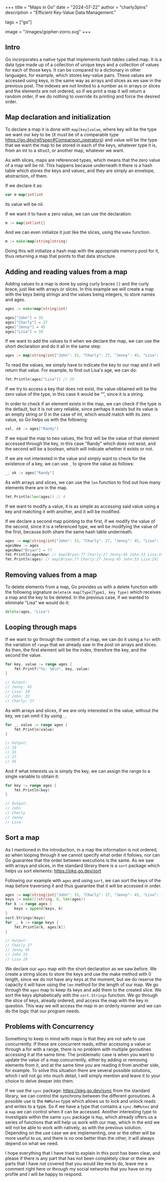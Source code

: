 +++
title = "Maps in Go"
date = "2024-07-22"
author = "charly3pins"
description = "Efficient Key-Value Data Management."

tags = ["go"]

image = "/images/gopher-zorro.svg"
+++

## Intro

Go incorporates a native type that implements hash tables called map. It is a data type made up of a collection of unique keys and a collection of values for each of those keys.
It can be compared to a dictionary in other languages, for example, which stores key-value pairs. These values are accessed using keys, in the same way as arrays and slices as we saw in the previous post.
The indexes are not limited to a number as in arrays or slices and the elements are not ordered, so if we print a map it will return a random order, if we do nothing to override its printing and force the desired order.

## Map declaration and initialization

To declare a map it is done with `map[key]value`, where key will be the type we want our key to be (it must be of a comparable type https://go.dev/ref/spec#Comparison_operators) and value will be the type that we want the map to be stored in each of the keys, whatever type it is, from an int to a struct, or another map, whatever we want.

As with slices, maps are referenced types, which means that the zero value of a map will be nil.
This happens because underneath it there is a hash table which stores the keys and values, and they are simply an envelope, abstraction, of them.

If we declare it as:

```go
var m map[int]int
```

its value will be nil.

If we want it to have a zero value, we can use the declaration:

```go
m := map[int]int{}
```

And we can even initialize it just like the slices, using the `make` function.

```go
m := make(map[string]string)
```

Doing this will initialize a hash map with the appropriate memory pool for it, thus returning a map that points to that data structure.

## Adding and reading values from a map

Adding values to a map is done by using curly braces `[]` and the curly brace, just like with arrays or slices. In this example we will create a map with the keys being strings and the values being integers, to store names and ages.

```go
ages := make(map[string]int)

ages["John"] = 33
ages["Charly"] = 27
ages["Jenny"] = 45
ages["Lisa"] = 19
```

If we want to add the values to it when we declare the map, we can use the short declaration and do it all in the same step:

```go
ages := map[string]int{"John": 33, "Charly": 27, "Jenny": 45, "Lisa": 19}
```

To read the values, we simply have to indicate the key to our map and it will return that value. For example, to find out Lisa's age, we can do:

```go
fmt.Println(ages["Lisa"]) // 19
```

If we try to access a key that does not exist, the value obtained will be the zero value of the type, in this case it would be "", since it is a string.

In order to check if an element exists in the map, we can check if the type is the default, but it is not very reliable, since perhaps it exists but its value is an empty string or 0 in the case of int, which would match with its zero value, so Go helps us with the following:

```go
val, ok := ages["Randy"]
```

If we equal the map to two values, the first will be the value of that element accessed through the key, in this case "Randy" which does not exist, and the second will be a boolean, which will indicate whether it exists or not.

If we are not interested in the value and simply want to check for the existence of a key, we can use `_` to ignore the value as follows:

```go
_, ok := ages["Randy"]
```

As with arrays and slices, we can use the `len` function to find out how many elements there are in the map.

```go
fmt.Println(len(ages)) // 4
```

If we want to modify a value, it is as simple as accessing said value using a key and matching it with another, and it will be modified.

If we declare a second map pointing to the first, if we modify the value of the second, since it is a referenced type, we will be modifying the value of the first, because both share the same hash table underneath.

```go
ages := map[string]int{"John": 33, "Charly": 27, "Jenny": 45, "Lisa": 19}
agesNew := ages
agesNew["Bryan"] = 77
fmt.Println(agesNew) // map[Bryan:77 Charly:27 Jenny:45 John:33 Lisa:19]
fmt.Println(ages) // map[Bryan:77 Charly:27 Jenny:45 John:33 Lisa:19]
```

## Removing values from a map

To delete elements from a map, Go provides us with a delete function with the following signature `delete(m map[Type]Type1, key Type)` which receives a map and the key to be deleted.
In the previous case, if we wanted to eliminate "Lisa" we would do it:

```go
delete(ages, "Lisa")
```

## Looping through maps

If we want to go through the content of a map, we can do it using a `for` with the variation of `range` that we already saw in the post on arrays and slices.
As then, the first element will be the index, therefore the key, and the second the value.

```go
for key, value := range ages {
    fmt.Printf("%s: %d\n", key, value)
}

// Output:
// Jenny: 45
// Lisa: 19
// John: 33
// Charly: 27
```

As with arrays and slices, if we are only interested in the value, without the key, we can omit it by using `_`.

```go
for _, value := range ages {
    fmt.Println(value)
}

// Output:
// 19
// 33
// 27
// 45
```

And if what interests us is simply the key, we can assign the range to a single variable to obtain it:

```go
for key := range ages {
    fmt.Println(key)
}

// Output:
// John
// Charly
// Jenny
// Lisa
```

## Sort a map

As I mentioned in the introduction, in a map the information is not ordered, so when looping through it we cannot specify what order it follows, nor can Go guarantee that the order between executions is the same.
As we saw with arrays and slices, in the standard library there is a `sort` package which helps us sort elements: https://pkg.go.dev/sort

Following our example with `ages` and using `sort`, we can sort the keys of the map before traversing it and thus guarantee that it will be accessed in order.

```go
ages := map[string]int{"John": 33, "Charly": 27, "Jenny": 45, "Lisa": 19}
keys := make([]string, 0, len(ages))
for k := range ages {
    keys = append(keys, k)
}
sort.Strings(keys)
for _, k := range keys {
    fmt.Println(k, ages[k])
}

// Output:
// Charly 27
// Jenny 45
// John 33
// Lisa 19
```

We declare our `ages` map with the short declaration as we saw before.
We create a string slices to store the keys and use the make method with 0 length, since we do not have any keys at the moment, but we do reserve the capacity it will have using the `len` method for the length of our map.
We go through the `ages` map to keep its keys and add them to the created slice.
We sort the keys alphabetically with the `sort.Strings` function.
We go through the slice of keys, already ordered, and access the map with the key in question.
This way we will access the map in an orderly manner and we can do the logic that our program needs.

## Problems with Concurrency

Something to keep in mind with maps is that they are not safe to use concurrently. If these are concurrent reads, either accessing a value or through a for with a range, there is no problem with multiple goroutines accessing it at the same time.
The problematic case is when you want to update the value of a map concurrently, either by adding or removing elements from it, and at the same time you are reading it from another side, for example.
To solve this situation there are several possible solutions, which I will not go into much detail, I will simply mention and leave it to your choice to delve deeper into them.

If we use the `sync` package: https://pkg.go.dev/sync from the standard library, we can control the synchrony between the different goroutines.
A possible use is the `RWMutex` type which allows us to lock and unlock reads and writes to a type. So if we have a type that contains a `sync.RWMutex` and a `map` we can control when it can be accessed.
Another interesting type to investigate within the same `sync` package is `Map`, which already offers us a series of functions that will help us work with our map, which in the end we will not be able to work with natively, as with the previous solution.
Depending on the use case we are implementing, one or the other will be more useful to us, and there is no one better than the other, it will always depend on what we need.

I hope everything that I have tried to explain in this post has been clear, and please if there is any part that has not been completely clear or there are parts that I have not covered that you would like me to do, leave me a comment right here or through my social networks that you have on my profile and I will be happy to respond.
